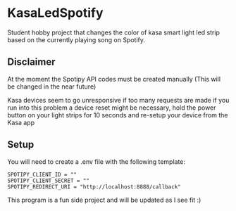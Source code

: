# KasaLedSpotify

Student hobby project that changes the color of kasa smart light led strip based on the currently playing song on Spotify.

## Disclaimer
At the moment the Spotipy API codes must be created manually (This will be changed in the near future)

Kasa devices seem to go unresponsive if too many requests are made if you run into this problem a device reset might be necessary, hold the power button on your light strips for 10 seconds and re-setup your device from the Kasa app

## Setup

You will need to create a .env file with the following template:

```
SPOTIPY_CLIENT_ID = ""
SPOTIPY_CLIENT_SECRET = ""
SPOTIPY_REDIRECT_URI = "http://localhost:8888/callback"
```


This program is a fun side project and will be updated as I see fit :)
